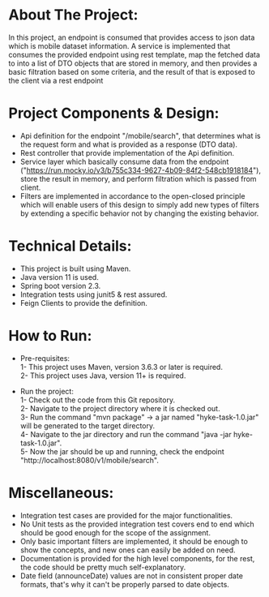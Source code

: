 # About The Project:
In this project, an endpoint is consumed that provides access to json data which is mobile dataset information.
A service is implemented that consumes the provided endpoint using rest template, map the fetched data to into a list of DTO objects that are stored
in memory, and then provides a basic filtration based on some criteria, and the result of that is exposed to the client via a rest endpoint

# Project Components & Design:
- Api definition for the endpoint "/mobile/search", that determines what is the request form and what is provided as a response (DTO data).
- Rest controller that provide implementation of the Api definition.
- Service layer which basically consume data from the endpoint ("https://run.mocky.io/v3/b755c334-9627-4b09-84f2-548cb1918184"), store the result in memory, and perform filtration which is passed from client.
- Filters are implemented in accordance to the open-closed principle which will enable users of this design to simply add new types of filters by extending a specific behavior not by changing the existing behavior.

# Technical Details:
- This project is built using Maven.
- Java version 11 is used.
- Spring boot version 2.3.
- Integration tests using junit5 & rest assured.
- Feign Clients to provide the definition.

# How to Run:
- Pre-requisites:<br />
 1- This project uses Maven, version 3.6.3 or later is required.<br />
 2- This project uses Java, version 11+ is required.

- Run the project:<br />
 1- Check out the code from this Git repository.<br />
 2- Navigate to the project directory where it is checked out.<br />
 3- Run the command "mvn package" -> a jar named "hyke-task-1.0.jar" will be generated to the target directory.<br/>
 4- Navigate to the jar directory and run the command "java -jar hyke-task-1.0.jar". <br/>
 5- Now the jar should be up and running, check the endpoint "http://localhost:8080/v1/mobile/search".

# Miscellaneous:
- Integration test cases are provided for the major functionalities.
- No Unit tests as the provided integration test covers end to end which should be good enough for the scope of the assignment.
- Only basic important filters are implemented, it should be enough to show the concepts, and new ones can easily be added on need.
- Documentation is provided for the high level components, for the rest, the code should be pretty much self-explanatory.
- Date field (announceDate) values are not in consistent proper date formats, that's why it can't be properly parsed to date objects.
